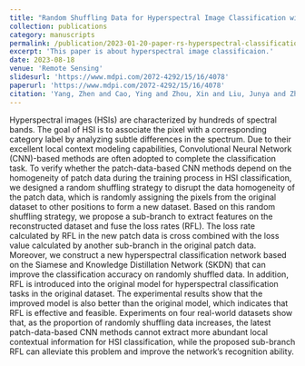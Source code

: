 ```yaml
---
title: "Random Shuffling Data for Hyperspectral Image Classification with Siamese and Knowledge Distillation Network"
collection: publications
category: manuscripts
permalink: /publication/2023-01-20-paper-rs-hyperspectral-classification
excerpt: 'This paper is about hyperspectral image classificaion.'
date: 2023-08-18
venue: 'Remote Sensing'
slidesurl: 'https://www.mdpi.com/2072-4292/15/16/4078'
paperurl: 'https://www.mdpi.com/2072-4292/15/16/4078'
citation: 'Yang, Zhen and Cao, Ying and Zhou, Xin and Liu, Junya and Zhang, Tao and <u><strong>Ji, Jinsheng</strong></u>, "Random Shuffling Data for Hyperspectral Image Classification with Siamese and Knowledge Distillation Network. Remote Sensing," in Remote Sensing. 2023; 15(16):4078. https://doi.org/10.3390/rs15164078.'
---
```

Hyperspectral images (HSIs) are characterized by hundreds of spectral bands. The goal of HSI is to associate the pixel with a corresponding category label by analyzing subtle differences in the spectrum. Due to their excellent local context modeling capabilities, Convolutional Neural Network (CNN)-based methods are often adopted to complete the classification task. To verify whether the patch-data-based CNN methods depend on the homogeneity of patch data during the training process in HSI classification, we designed a random shuffling strategy to disrupt the data homogeneity of the patch data, which is randomly assigning the pixels from the original dataset to other positions to form a new dataset. Based on this random shuffling strategy, we propose a sub-branch to extract features on the reconstructed dataset and fuse the loss rates (RFL). The loss rate calculated by RFL in the new patch data is cross combined with the loss value calculated by another sub-branch in the original patch data. Moreover, we construct a new hyperspectral classification network based on the Siamese and Knowledge Distillation Network (SKDN) that can improve the classification accuracy on randomly shuffled data. In addition, RFL is introduced into the original model for hyperspectral classification tasks in the original dataset. The experimental results show that the improved model is also better than the original model, which indicates that RFL is effective and feasible. Experiments on four real-world datasets show that, as the proportion of randomly shuffling data increases, the latest patch-data-based CNN methods cannot extract more abundant local contextual information for HSI classification, while the proposed sub-branch RFL can alleviate this problem and improve the network’s recognition ability.
